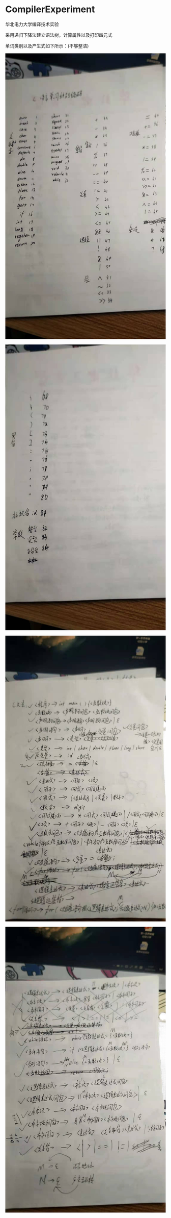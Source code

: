 # CompilerExperiment

华北电力大学编译技术实验

采用递归下降法建立语法树，计算属性以及打印四元式

单词类别以及产生式如下所示：(不够整洁)

![avatar](./TokenImg1.jpg)

![avatar](./TokenImg2.jpg)

![avatar](./ProductionImg1.jpg)

![avatar](./ProductionImg2.jpg)